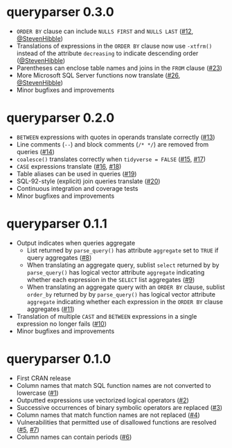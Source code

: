 # queryparser 0.3.0

* `ORDER BY` clause can include `NULLS FIRST` and `NULLS LAST` ([#12](https://github.com/ianmcook/queryparser/issues/12), [\@StevenHibble](https://github.com/StevenHibble))
* Translations of expressions in the `ORDER BY` clause now use `-xtfrm()` instead of the attribute `decreasing` to indicate descending order ([\@StevenHibble](https://github.com/StevenHibble))
* Parentheses can enclose table names and joins in the `FROM` clause ([#23](https://github.com/ianmcook/queryparser/issues/23))
* More Microsoft SQL Server functions now translate ([#26](https://github.com/ianmcook/queryparser/issues/26), [\@StevenHibble](https://github.com/StevenHibble))
* Minor bugfixes and improvements

# queryparser 0.2.0

* `BETWEEN` expressions with quotes in operands translate correctly ([#13](https://github.com/ianmcook/queryparser/issues/13))
* Line comments (`--`) and block comments (`/* */`) are removed from queries ([#14](https://github.com/ianmcook/queryparser/issues/14))
* `coalesce()` translates correctly when `tidyverse = FALSE` ([#15](https://github.com/ianmcook/queryparser/issues/15), [#17](https://github.com/ianmcook/queryparser/issues/17))
* `CASE` expressions translate ([#16](https://github.com/ianmcook/queryparser/issues/16), [#18](https://github.com/ianmcook/queryparser/issues/18))
* Table aliases can be used in queries ([#19](https://github.com/ianmcook/queryparser/issues/19))
* SQL-92-style (explicit) join queries translate ([#20](https://github.com/ianmcook/queryparser/issues/20))
* Continuous integration and coverage tests
* Minor bugfixes and improvements

# queryparser 0.1.1

* Output indicates when queries aggregate
  * List returned by `parse_query()` has attribute `aggregate` set to `TRUE` if query aggregates ([#8](https://github.com/ianmcook/queryparser/issues/8))
  * When translating an aggregate query, sublist `select` returned by by `parse_query()` has logical vector attribute `aggregate` indicating whether each expression in the `SELECT` list aggregates ([#9](https://github.com/ianmcook/queryparser/issues/9))
  * When translating an aggregate query with an `ORDER BY` clause, sublist `order_by` returned by by `parse_query()` has logical vector attribute `aggregate` indicating whether each expression in the `ORDER BY` clause aggregates ([#11](https://github.com/ianmcook/queryparser/issues/11))
* Translation of multiple `CAST` and `BETWEEN` expressions in a single expression no longer fails  ([#10](https://github.com/ianmcook/queryparser/issues/10))
* Minor bugfixes and improvements

# queryparser 0.1.0

* First CRAN release
* Column names that match SQL function names are not converted to lowercase ([#1](https://github.com/ianmcook/queryparser/issues/1))
* Outputted expressions use vectorized logical operators ([#2](https://github.com/ianmcook/queryparser/issues/2))
* Successive occurrences of binary symbolic operators are replaced ([#3](https://github.com/ianmcook/queryparser/issues/3))
* Column names that match function names are not replaced ([#4](https://github.com/ianmcook/queryparser/issues/4))
* Vulnerabilities that permitted use of disallowed functions are resolved ([#5](https://github.com/ianmcook/queryparser/issues/5), [#7](https://github.com/ianmcook/queryparser/issues/7))
* Column names can contain periods ([#6](https://github.com/ianmcook/queryparser/issues/6))
